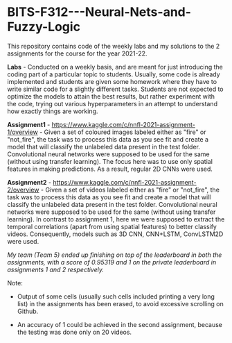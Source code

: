 # BITS-F312---Neural-Nets-and-Fuzzy-Logic
This repository contains code of the weekly labs and my solutions to the 2 assignments for the course for the year 2021-22.

**Labs** - Conducted on a weekly basis, and are meant for just introducing the coding part of a particular topic to students. Usually, some code is already implemented and students are given some homework where they have to write similar code for a slightly different tasks. Students are not expected to optimize the models to attain the best results, but rather experiment with the code, trying out various hyperparameters in an attempt to understand how exactly things are working.

**Assignment1** - https://www.kaggle.com/c/nnfl-2021-assignment-1/overview - Given a set of coloured images labeled either as "fire" or "not_fire", the task was to process this data as you see fit and create a model that will classify the unlabeled data present in the test folder. Convolutional neural networks were supposed to be used for the same (without using transfer learning). The focus here was to use only spatial features in making predictions. As a result, regular 2D CNNs were used.

**Assignment2** - https://www.kaggle.com/c/nnfl-2021-assignment-2/overview - Given a set of videos labeled either as "fire" or "not_fire", the task was to process this data as you see fit and create a model that will classify the unlabeled data present in the test folder. Convolutional neural networks were supposed to be used for the same (without using transfer learning). In contrast to assignment 1, here we were supposed to extract the temporal correlations (apart from using spatial features) to better classify videos. Consequently, models such as 3D CNN, CNN+LSTM, ConvLSTM2D were used.


*My team (Team 5) ended up finishing on top of the leaderboard in both the assignments, with a score of 0.95319 and 1 on the private leaderboard in assignments 1 and 2 respectively.*

Note: 
- Output of some cells (usually such cells included printing a very long list) in the assignments has been erased, to avoid excessive scrolling on Github.

- An accuracy of 1 could be achieved in the second assignment, because the testing was done only on 20 videos.